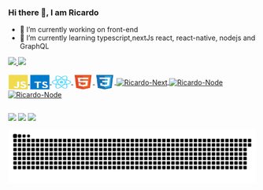 ### Hi there 👋, I am Ricardo



- 🔭 I’m currently working on front-end
- 🌱 I’m currently learning typescript,nextJs react, react-native, nodejs and GraphQL 


 <div>
  <a href="https://github.com/RicardoBrito1938">
  <img height="180em" src="https://github-readme-stats.vercel.app/api?username=RicardoBrito1938&show_icons=true&theme=dark&include_all_commits=true&count_private=true"/>
  <img height="180em" src="https://github-readme-stats.vercel.app/api/top-langs/?username=RicardoBrito1938&layout=compact&langs_count=7&theme=dark"/>
</div>
  
  <div style="display: inline_block"><br>
  <img align="center" alt="Ricardo-Js" height="30" width="40" src="https://raw.githubusercontent.com/devicons/devicon/master/icons/javascript/javascript-plain.svg">
  <img align="center" alt="RIcardo-Ts" height="30" width="40" src="https://raw.githubusercontent.com/devicons/devicon/master/icons/typescript/typescript-plain.svg">
  <img align="center" alt="Ricardo-React" height="30" width="40" src="https://raw.githubusercontent.com/devicons/devicon/master/icons/react/react-original.svg">
  <img align="center" alt="Ricardo-HTML" height="30" width="40" src="https://raw.githubusercontent.com/devicons/devicon/master/icons/html5/html5-original.svg">
  <img align="center" alt="Ricardo-CSS" height="30" width="40" src="https://raw.githubusercontent.com/devicons/devicon/master/icons/css3/css3-original.svg">
  <img align="center" alt="Ricardo-Next" height="60" width="80" src="https://git.svarun.dev/devicons/devicon/raw/branch/master/icons/nextjs/nextjs-original-wordmark.svg">   
  <img align="center" alt="Ricardo-Node" height="30" width="40" src="https://git.svarun.dev/devicons/devicon/raw/commit/d98a72cb9a6d8e543ddbddc32bac231572349e96/icons/nodejs/nodejs-plain-wordmark.svg"> 
   <img align="center" alt="Ricardo-Node" height="30" width="40" src="https://git.svarun.dev/devicons/devicon/raw/commit/d98a72cb9a6d8e543ddbddc32bac231572349e96/icons/nestjs/nestjs-plain-wordmark.svg">  
   
</div>
  
  ##
  
  <div>
  <a href="https://www.instagram.com/riihcardo_teixeira/i" target="_blank"><img src="https://img.shields.io/badge/-Instagram-%23E4405F?style=for-the-badge&logo=instagram&logoColor=white" target="_blank"></a>
  <a href = "mailto:ricardo.jucrist@gmail.com"><img src="https://img.shields.io/badge/-Gmail-%23333?style=for-the-badge&logo=gmail&logoColor=white" target="_blank"></a>
  <a href="https://www.linkedin.com/in/ricardo-brito-2b2a5514a/" target="_blank"><img src="https://img.shields.io/badge/-LinkedIn-%230077B5?style=for-the-badge&logo=linkedin&logoColor=white" target="_blank"></a>  
   
   
   ![Snake animation](https://github.com/RicardoBrito1938/RicardoBrito1938/blob/output/github-contribution-grid-snake.svg)
</div>
  
  

